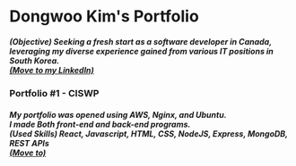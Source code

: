 <h1>Dongwoo Kim's Portfolio</h1>
<h5>(Objective) Seeking a fresh start as a software developer in Canada, leveraging my diverse experience gained from various IT positions in South Korea.
<br /><a href="https://www.linkedin.com/in/dwkim0507/" target="_blank">(Move to my LinkedIn)</a> </h5>

<h3>Portfolio #1 - CISWP</h3>
<h5>My portfolio was opened using AWS, Nginx, and Ubuntu.
<br />I made Both front-end and back-end programs.
<br />(Used Skills) React, Javascript, HTML, CSS, NodeJS, Express, MongoDB, REST APIs
<br /><a href="http://52.14.28.67" target="_blank">(Move to)</a> </h5>


<!--
**dwkim0507/dwkim0507** is a ✨ _special_ ✨ repository because its `README.md` (this file) appears on your GitHub profile.

Here are some ideas to get you started:

- 🔭 I’m currently working on ...
- 🌱 I’m currently learning ...
- 👯 I’m looking to collaborate on ...
- 🤔 I’m looking for help with ...
- 💬 Ask me about ...
- 📫 How to reach me: ...
- 😄 Pronouns: ...
- ⚡ Fun fact: ...
-->
